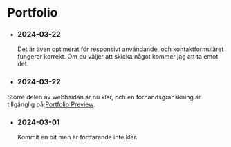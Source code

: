 # Portfolio

- ### 2024-03-22
  Det är även optimerat för responsivt användande, och kontaktformuläret fungerar korrekt. Om du väljer att skicka något kommer jag att ta emot det.
- ### 2024-03-22
Större delen av webbsidan är nu klar, och en förhandsgranskning är tillgänglig på:[Portfolio Preview](https://najibmuhammadi.github.io/Portfolio/Html/index.html).
- ### 2024-03-01
  Kommit en bit men är fortfarande inte klar. 



